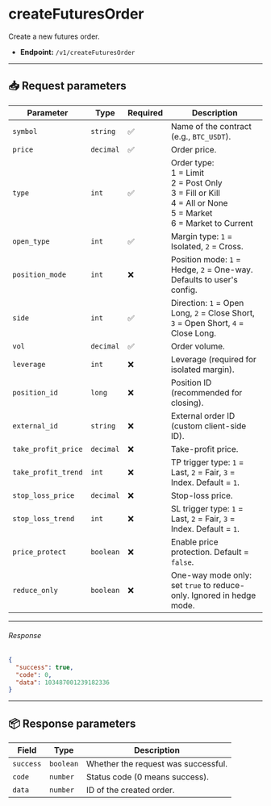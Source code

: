 # createFuturesOrder

Create a new futures order.

- **Endpoint:** `/v1/createFuturesOrder`

---

## 📥 Request parameters

| **Parameter**   |    **Type**    | **Required** | **Description**                                                                 |
|-----------------------------------|-------------|--------------|---------------------------------------------------------------------------------|
| `symbol`                      | `string`    | ✅          | Name of the contract (e.g., `BTC_USDT`).                                       |
| `price`                         | `decimal`   | ✅          | Order price.                                                                   |
| `type`                        | `int`       | ✅          | Order type:<br>1 = Limit<br>2 = Post Only<br>3 = Fill or Kill<br>4 = All or None<br>5 = Market<br>6 = Market to Current |
| `open_type`                       | `int`       | ✅          | Margin type: `1` = Isolated, `2` = Cross.                                      |
| `position_mode`                  | `int`       | ❌           | Position mode: `1` = Hedge, `2` = One-way. Defaults to user's config.          |
| `side`                            | `int`       | ✅          | Direction: `1` = Open Long, `2` = Close Short, `3` = Open Short, `4` = Close Long. |
| `vol`                          | `decimal`   | ✅          | Order volume.                                                                  |
| `leverage`                         | `int`       | ❌           | Leverage (required for isolated margin).                                       |
| `position_id`                   | `long`      | ❌           | Position ID (recommended for closing).                                         |
| `external_id`                   | `string`    | ❌           | External order ID (custom client-side ID).                                     |
| `take_profit_price`           | `decimal`   | ❌           | Take-profit price.                                                             |
| `take_profit_trend`              | `int`       | ❌           | TP trigger type: `1` = Last, `2` = Fair, `3` = Index. Default = `1`.           |
| `stop_loss_price`                 | `decimal`   | ❌           | Stop-loss price.                                                               |
| `stop_loss_trend`                  | `int`       | ❌           | SL trigger type: `1` = Last, `2` = Fair, `3` = Index. Default = `1`.           |
| `price_protect`                  | `boolean`   | ❌           | Enable price protection. Default = `false`.                                    |
| `reduce_only`                      | `boolean`   | ❌           | One-way mode only: set `true` to reduce-only. Ignored in hedge mode.           |

---

###### Response

```json
{
  "success": true,
  "code": 0,
  "data": 103487001239182336
}
```

---

## 📦 Response parameters

| **Field**   | **Type**   | **Description**                                |
|-------------|------------|------------------------------------------------|
| `success`   | `boolean`  | Whether the request was successful.           |
| `code`      | `number`   | Status code (0 means success).                |
| `data`      | `number`   | ID of the created order.                      |
